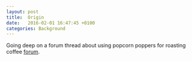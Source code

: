 ```yaml
---
layout: post
title:  Origin
date:   2016-02-01 16:47:45 +0100
categories: Background
---
```


Going deep on a forum thread about using popcorn poppers for roasting coffee [forum](https://www.kaffee-netz.de/threads/kaffee-roesten-mit-severin-popcornmaschine-3751.80919/).
